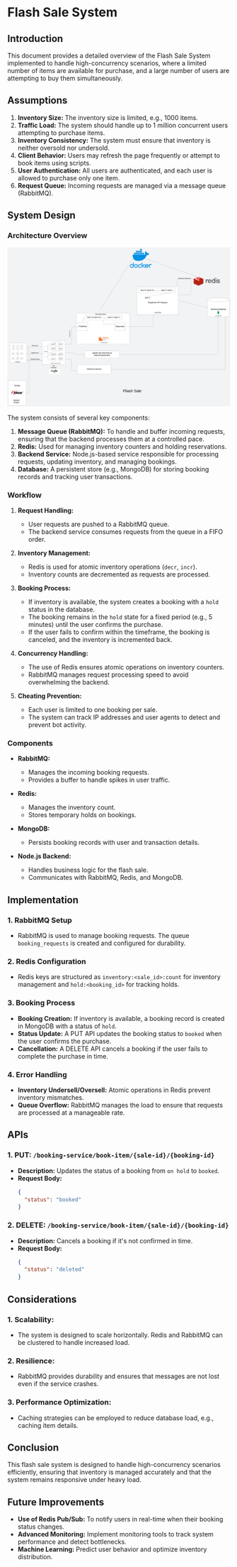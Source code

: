 # Flash Sale System

## Introduction
This document provides a detailed overview of the Flash Sale System implemented to handle high-concurrency scenarios, where a limited number of items are available for purchase, and a large number of users are attempting to buy them simultaneously.

## Assumptions
1. **Inventory Size:** The inventory size is limited, e.g., 1000 items.
2. **Traffic Load:** The system should handle up to 1 million concurrent users attempting to purchase items.
3. **Inventory Consistency:** The system must ensure that inventory is neither oversold nor undersold.
4. **Client Behavior:** Users may refresh the page frequently or attempt to book items using scripts.
5. **User Authentication:** All users are authenticated, and each user is allowed to purchase only one item.
6. **Request Queue:** Incoming requests are managed via a message queue (RabbitMQ).

## System Design


### Architecture Overview

![Concept Map](https://raw.githubusercontent.com/ananty1/Flipzon-Flash-Sale/main/Concept%20map.png)

The system consists of several key components:
1. **Message Queue (RabbitMQ):** To handle and buffer incoming requests, ensuring that the backend processes them at a controlled pace.
2. **Redis:** Used for managing inventory counters and holding reservations.
3. **Backend Service:** Node.js-based service responsible for processing requests, updating inventory, and managing bookings.
4. **Database:** A persistent store (e.g., MongoDB) for storing booking records and tracking user transactions.

### Workflow
1. **Request Handling:**
   - User requests are pushed to a RabbitMQ queue.
   - The backend service consumes requests from the queue in a FIFO order.
   
2. **Inventory Management:**
   - Redis is used for atomic inventory operations (`decr`, `incr`).
   - Inventory counts are decremented as requests are processed.
   
3. **Booking Process:**
   - If inventory is available, the system creates a booking with a `hold` status in the database.
   - The booking remains in the `hold` state for a fixed period (e.g., 5 minutes) until the user confirms the purchase.
   - If the user fails to confirm within the timeframe, the booking is canceled, and the inventory is incremented back.
   
4. **Concurrency Handling:**
   - The use of Redis ensures atomic operations on inventory counters.
   - RabbitMQ manages request processing speed to avoid overwhelming the backend.

5. **Cheating Prevention:**
   - Each user is limited to one booking per sale.
   - The system can track IP addresses and user agents to detect and prevent bot activity.

### Components
- **RabbitMQ:**
  - Manages the incoming booking requests.
  - Provides a buffer to handle spikes in user traffic.
  
- **Redis:**
  - Manages the inventory count.
  - Stores temporary holds on bookings.
  
- **MongoDB:**
  - Persists booking records with user and transaction details.
  
- **Node.js Backend:**
  - Handles business logic for the flash sale.
  - Communicates with RabbitMQ, Redis, and MongoDB.

## Implementation

### 1. RabbitMQ Setup
   - RabbitMQ is used to manage booking requests. The queue `booking_requests` is created and configured for durability.
   
### 2. Redis Configuration
   - Redis keys are structured as `inventory:<sale_id>:count` for inventory management and `hold:<booking_id>` for tracking holds.

### 3. Booking Process
   - **Booking Creation:** If inventory is available, a booking record is created in MongoDB with a status of `hold`.
   - **Status Update:** A PUT API updates the booking status to `booked` when the user confirms the purchase.
   - **Cancellation:** A DELETE API cancels a booking if the user fails to complete the purchase in time.

### 4. Error Handling
   - **Inventory Undersell/Oversell:** Atomic operations in Redis prevent inventory mismatches.
   - **Queue Overflow:** RabbitMQ manages the load to ensure that requests are processed at a manageable rate.

## APIs

### 1. PUT: `/booking-service/book-item/{sale-id}/{booking-id}`
   - **Description:** Updates the status of a booking from `on hold` to `booked`.
   - **Request Body:**
     ```json
     {
       "status": "booked"
     }
     ```

### 2. DELETE: `/booking-service/book-item/{sale-id}/{booking-id}`
   - **Description:** Cancels a booking if it's not confirmed in time.
   - **Request Body:**
     ```json
     {
       "status": "deleted"
     }
     ```

## Considerations

### 1. Scalability:
   - The system is designed to scale horizontally. Redis and RabbitMQ can be clustered to handle increased load.

### 2. Resilience:
   - RabbitMQ provides durability and ensures that messages are not lost even if the service crashes.

### 3. Performance Optimization:
   - Caching strategies can be employed to reduce database load, e.g., caching item details.

## Conclusion
This flash sale system is designed to handle high-concurrency scenarios efficiently, ensuring that inventory is managed accurately and that the system remains responsive under heavy load.

## Future Improvements
- **Use of Redis Pub/Sub:** To notify users in real-time when their booking status changes.
- **Advanced Monitoring:** Implement monitoring tools to track system performance and detect bottlenecks.
- **Machine Learning:** Predict user behavior and optimize inventory distribution.
